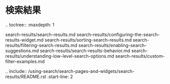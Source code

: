 検索結果
==============

.. toctree:: :maxdepth: 1

   search-results/search-results.md search-results/configuring-the-search-results-widget.md search-results/sorting-search-results.md search-results/filtering-search-results.md search-results/enabling-search-suggestions.md search-results/search-results-behavior.md search-results/understanding-low-level-search-options.md search-results/custom-filter-examples.md

.. include:: /using-search/search-pages-and-widgets/search-results/README.rst :start-line: 2
